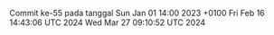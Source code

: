 Commit ke-55 pada tanggal Sun Jan 01 14:00 2023 +0100
Fri Feb 16 14:43:06 UTC 2024
Wed Mar 27 09:10:52 UTC 2024
